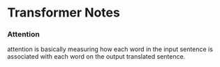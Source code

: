 # Transformer Notes

### Attention
attention is basically measuring how each word in the input sentence is associated with each word on the output translated sentence.
